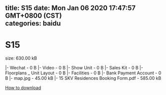 
title: S15
date: Mon Jan 06 2020 17:47:57 GMT+0800 (CST)    
categories: baidu
---

# S15
size: 630.00 kB
 
 
|- Wechat - 0 B
|- Video - 0 B
|- Show Unit - 0 B
|- Sales Kit - 0 B
|- Floorplans _ Unit Layout - 0 B
|- Facilities - 0 B
|- Bank Payment Account - 0 B
|- map.jpg - 45.00 kB
|- 15 SKV Residences Booking Form.pdf - 585.00 kB

[How to download](https://bpcam.bemobtrk.com/go/2ceec3aa-1ca2-46d6-b9ff-aaa5c184517c?jno=3960)